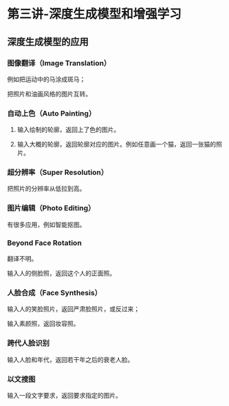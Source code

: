 # 第三讲-深度生成模型和增强学习
## 深度生成模型的应用
### 图像翻译（Image Translation）
例如把运动中的马涂成斑马；

把照片和油画风格的图片互转。
### 自动上色（Auto Painting）
1. 输入绘制的轮廓，返回上了色的图片。

2. 输入大概的轮廓，返回轮廓对应的图片。例如任意画一个猫，返回一张猫的照片。
### 超分辨率（Super Resolution）
把照片的分辨率从低拉到高。
### 图片编辑（Photo Editing）
有很多应用，例如智能抠图。
### Beyond Face Rotation
翻译不明。

输入人的侧脸照，返回这个人的正面照。
### 人脸合成（Face Synthesis）
输入人的笑脸照片，返回严肃脸照片，或反过来；

输入素颜照，返回妆容照。
### 跨代人脸识别
输入人脸和年代，返回若干年之后的衰老人脸。
### 以文搜图
输入一段文字要求，返回要求指定的图片。

